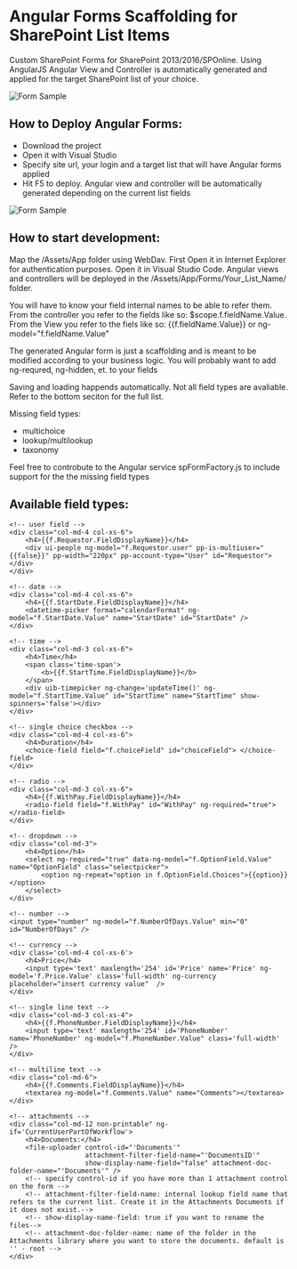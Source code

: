 # Angular Forms Scaffolding for SharePoint List Items
Custom SharePoint Forms for SharePoint 2013/2016/SPOnline. Using AngularJS
Angular View and Controller is automatically generated and applied for the target SharePoint list of your choice.

![Form Sample](https://github.com/Zerg00s/AngularForms/blob/master/FormSample.jpg?raw=true)

## How to Deploy Angular Forms:
- Download the project
- Open it with Visual Studio
- Specify site url, your login and a target list that will have Angular forms applied
- Hit F5 to deploy. Angular view and controller will be automatically generated depending on the current list fields

![Form Sample](https://github.com/Zerg00s/AngularForms/blob/master/Deploy.jpg?raw=true)


## How to start development:
Map the /Assets/App folder using WebDav. First Open it in Internet Explorer for authentication purposes. Open it in Visual Studio Code.
Angular views and controllers will be deployed in the /Assets/App/Forms/Your_List_Name/ folder.

You will have to know your field internal names to be able to refer them.
From the controller you refer to the fields like so: $scope.f.fieldName.Value. 
From the View you refer to the fiels like so: {{f.fieldName.Value}} or ng-model="f.fieldName.Value" 

The generated Angular form is just a scaffolding and is meant to be modified according to your business logic. You will probably want to add ng-requred, ng-hidden, et. to your fields

Saving and loading happends automatically. Not all field types are avaliable. Refer to the bottom seciton for the full list.

Missing field types:
- multichoice
- lookup/multilookup
- taxonomy 

Feel free to controbute to the Angular service spFormFactory.js to include support for the the missing field types

## Available field types: 
```
<!-- user field -->
<div class="col-md-4 col-xs-6">
    <h4>{{f.Requestor.FieldDisplayName}}</h4>
    <div ui-people ng-model="f.Requestor.user" pp-is-multiuser="{{false}}" pp-width="220px" pp-account-type="User" id="Requestor"></div>
</div>

<!-- date -->
<div class="col-md-4 col-xs-6">
    <h4>{{f.StartDate.FieldDisplayName}}</h4>
    <datetime-picker format="calendarFormat" ng-model="f.StartDate.Value" name="StartDate" id="StartDate" />
</div>

<!-- time -->
<div class="col-md-3 col-xs-6">
    <h4>Time</h4>
    <span class='time-span'>
        <b>{{f.StartTime.FieldDisplayName}}</b>
    </span>
    <div uib-timepicker ng-change='updateTime()' ng-model="f.StartTime.Value" id="StartTime" name="StartTime" show-spinners='false'></div>
</div>

<!-- single choice checkbox -->
<div class="col-md-4 col-xs-6">
    <h4>Duration</h4>
    <choice-field field="f.choiceField" id="choiceField"> </choice-field>
</div>

<!-- radio -->
<div class="col-md-3 col-xs-6">
    <h4>{{f.WithPay.FieldDisplayName}}</h4>
    <radio-field field="f.WithPay" id="WithPay" ng-required="true"> </radio-field>
</div>

<!-- dropdown -->
<div class="col-md-3">
    <h4>Option</h4>
    <select ng-required="true" data-ng-model="f.OptionField.Value" name="OptionField" class="selectpicker">
        <option ng-repeat="option in f.OptionField.Choices">{{option}}</option>
    </select>
</div>

<!-- number -->
<input type="number" ng-model="f.NumberOfDays.Value" min="0" id="NumberOfDays" />

<!-- currency -->
<div class='col-md-4 col-xs-6'>
    <h4>Price</h4>
    <input type='text' maxlength='254' id='Price' name='Price' ng-model='f.Price.Value' class='full-width' ng-currency  placeholder="insert currency value"  />
</div>

<!-- single line text -->
<div class="col-md-3 col-xs-4">
    <h4>{{f.PhoneNumber.FieldDisplayName}}</h4>
    <input type='text' maxlength='254' id='PhoneNumber' name='PhoneNumber' ng-model="f.PhoneNumber.Value" class='full-width' />
</div>

<!-- multiline text -->
<div class="col-md-6">
    <h4>{{f.Comments.FieldDisplayName}}</h4>
    <textarea ng-model="f.Comments.Value" name="Comments"></textarea>
</div>

<!-- attachments -->
<div class="col-md-12 non-printable" ng-if='CurrentUserPartOfWorkflow'>
    <h4>Documents:</h4>
    <file-uploader control-id="'Documents'"
                   attachment-filter-field-name="'DocumentsID'"
                   show-display-name-field="false" attachment-doc-folder-name="'Documents'" />
    <!-- specify control-id if you have more than 1 attachment control on the form -->
    <!-- attachment-filter-field-name: internal lookup field name that refers to the current list. Create it in the Attachments Documents if it does not exist.-->
    <!-- show-display-name-field: true if you want to rename the files-->
    <!-- attachment-doc-folder-name: name of the folder in the Attachments library where you want to store the documents. default is '' - root -->
</div>
```
